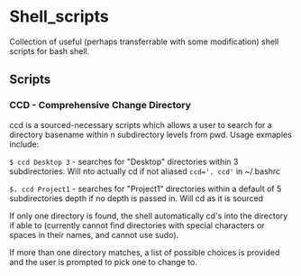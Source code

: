 # Shell_scripts
Collection of useful (perhaps transferrable with some modification) shell scripts for bash shell.

## Scripts

### CCD - Comprehensive Change Directory
ccd is a sourced-necessary scripts which allows a user to search for a directory basename within n subdirectory levels from pwd. Usage exmaples include:

`$ ccd Desktop 3`  - searches for "Desktop" directories within 3 subdirectories. Will nto actually cd if not aliased `ccd='. ccd'` in ~/.bashrc

`$. ccd Project1`   - searches for "Project1" directories within a default of 5 subdirectories depth if no depth is passed in. Will cd as it is sourced

If only one directory is found, the shell automatically cd's into the directory if able to (currently cannot find directories with special characters or spaces in their names, and cannot use sudo).

If more than one directory matches, a list of possible choices is provided and the user is prompted to pick one to change to.
